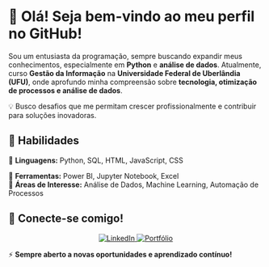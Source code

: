 # 👋 Olá! Seja bem-vindo ao meu perfil no GitHub!  

Sou um entusiasta da programação, sempre buscando expandir meus conhecimentos, especialmente em **Python** e **análise de dados**. Atualmente, curso **Gestão da Informação** na **Universidade Federal de Uberlândia (UFU)**, onde aprofundo minha compreensão sobre **tecnologia, otimização de processos e análise de dados**.  

💡 Busco desafios que me permitam crescer profissionalmente e contribuir para soluções inovadoras.  

## 🚀 Habilidades  
🔹 **Linguagens:** Python, SQL, HTML, JavaScript, CSS

🔹 **Ferramentas:** Power BI, Jupyter Notebook, Excel  
🔹 **Áreas de Interesse:** Análise de Dados, Machine Learning, Automação de Processos  

## 📲 Conecte-se comigo!  

<p align="center">
  <a href="https://www.linkedin.com/in/phbngi" target="_blank">
    <img src="https://img.shields.io/badge/-LinkedIn-0077B5?style=for-the-badge&logo=linkedin&logoColor=white" alt="LinkedIn">
  </a>
  <a href="https://pedrobn04.github.io/Portfolio/" target="_blank">
    <img src="https://img.shields.io/badge/-Portfólio-000?style=for-the-badge&logo=google-chrome&logoColor=white" alt="Portfólio">
  </a>
</p>

⚡ **Sempre aberto a novas oportunidades e aprendizado contínuo!**  
